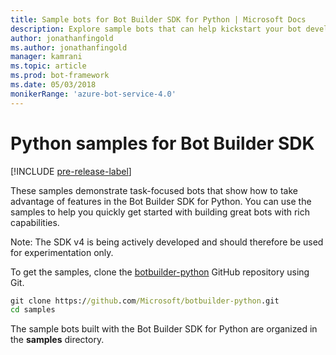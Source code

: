 ```yaml
---
title: Sample bots for Bot Builder SDK for Python | Microsoft Docs
description: Explore sample bots that can help kickstart your bot development with the Bot Builder SDK for Python.
author: jonathanfingold
ms.author: jonathanfingold
manager: kamrani
ms.topic: article
ms.prod: bot-framework
ms.date: 05/03/2018
monikerRange: 'azure-bot-service-4.0' 
---
```


# Python samples for Bot Builder SDK
[!INCLUDE [pre-release-label](../includes/pre-release-label.md)]

These samples demonstrate task-focused bots that show how to take advantage of features in the Bot Builder SDK for Python. 
You can use the samples to help you quickly get started with building great bots with rich capabilities. 

Note: The SDK v4 is being actively developed and should therefore be used for experimentation only.

To get the samples, clone the [botbuilder-python](https://github.com/Microsoft/botbuilder-python) GitHub repository using Git.

```cmd
git clone https://github.com/Microsoft/botbuilder-python.git
cd samples
```
The sample bots built with the Bot Builder SDK for Python are organized in the **samples** directory.

